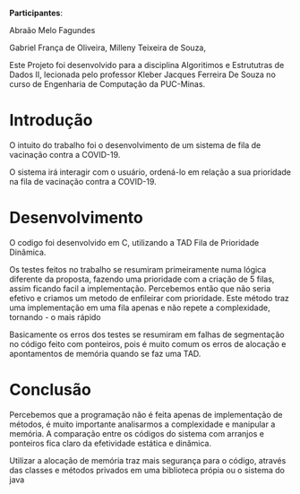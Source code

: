 
**Participantes**: 

Abraão Melo Fagundes<p>
Gabriel França de Oliveira, 
Milleny Teixeira de Souza, 

Este Projeto foi desenvolvido para a disciplina Algoritimos e Estrututras de Dados II, lecionada pelo professor Kleber Jacques Ferreira De Souza no curso de Engenharia de Computação da PUC-Minas.

# **Introdução** 


O intuito do trabalho foi o desenvolvimento de um sistema de fila de vacinação contra a COVID-19. 

O sistema irá interagir com o usuário, ordená-lo em relação a sua prioridade na fila de vacinação contra a COVID-19. 


# **Desenvolvimento**

O codigo foi desenvolvido em C, utilizando a TAD Fila de Prioridade Dinâmica. 

Os testes feitos no trabalho se resumiram primeiramente numa lógica diferente da proposta, fazendo uma prioridade com a criação de 5 filas, assim ficando facil a implementação. Percebemos então que não seria efetivo e criamos um metodo de enfileirar com prioridade. Este método traz uma implementação em uma fila apenas e não repete a complexidade, tornando - o mais rápido

Basicamente os erros dos testes se resumiram em falhas de segmentação no código feito com ponteiros, pois é muito comum os erros de alocação e apontamentos de memória quando se faz uma TAD.

# **Conclusão** 

Percebemos que a programação não é feita apenas de implementação de métodos, é muito importante analisarmos a complexidade e manipular a memória. A comparação entre os códigos do sistema com arranjos e ponteiros fica claro da efetividade estática e dinâmica.

Utilizar a alocação de memória traz mais segurança para o código, através das classes e métodos privados em uma biblioteca própia ou o sistema do java


